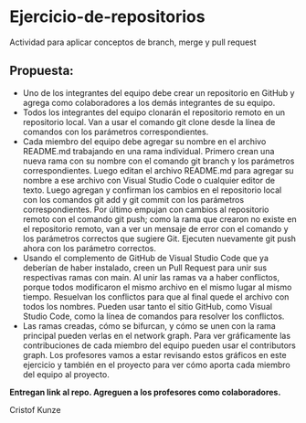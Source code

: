 # Ejercicio-de-repositorios
Actividad para aplicar conceptos de branch, merge y pull request
## Propuesta:
 - Uno de los integrantes del equipo debe crear un repositorio en GitHub y agrega como colaboradores a los demás integrantes de su equipo.
 - Todos los integrantes del equipo clonarán el repositorio remoto en un repositorio local. Van a usar el comando git clone desde la línea de comandos con los parámetros correspondientes.
 - Cada miembro del equipo debe agregar su nombre en el archivo README.md trabajando en una rama individual. Primero crean una nueva rama con su nombre con el comando git branch y los parámetros correspondientes. Luego editan el archivo README.md para agregar su nombre a ese archivo con Visual Studio Code o cualquier editor de texto. Luego agregan y confirman los cambios en el repositorio local con los comandos git add y git commit con los parámetros correspondientes. Por último empujan con cambios al repositorio remoto con el comando git push; como la rama que crearon no existe en el repositorio remoto, van a ver un mensaje de error con el comando y los parámetros correctos que sugiere Git. Ejecuten nuevamente git push ahora con los parámetro correctos.
 - Usando el complemento de GitHub de Visual Studio Code que ya deberían de haber instalado, creen un Pull Request para unir sus respectivas ramas con main. Al unir las ramas va a haber conflictos, porque todos modificaron el mismo archivo en el mismo lugar al mismo tiempo. Resuelvan los conflictos para que al final quede el archivo con todos los nombres. Pueden usar tanto el sitio GitHub, como Visual Studio Code, como la línea de comandos para resolver los conflictos.
 - Las ramas creadas, cómo se bifurcan, y cómo se unen con la rama principal pueden verlas en el network graph. Para ver gráficamente las contribuciones de cada miembro del equipo pueden usar el contributors graph. Los profesores vamos a estar revisando estos gráficos en este ejercicio y también en el proyecto para ver cómo aporta cada miembro del equipo al proyecto.

**Entregan link al repo. Agreguen a los profesores como colaboradores.**

Cristof Kunze
